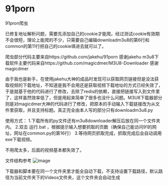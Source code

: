 # 91porn
91pron爬虫


已修复地址解析问题，需要先添加自己的cookie才能爬。经过测试cookie有效期不会很短，理论上能爬的不少，只需要自己编辑downloadm3u8的第6行和common的第11行把自己的cookie填进去就可以了。




爬虫部分代码主要来自https://github.com/jakehu/91porn 感谢jakehu
m3u8下载软件主要代码来自https://github.com/magicdmer/M3U8-Downloader 感谢magicdmer

由于我也是新手，在使用jakehu大神的成品时发现可以获取网页链接但是没法获取视频的下载地址，不知道是我不会用还是获取视频下载地址的方式已经失效了，于是就基于他的代码进行了修改，去除了redis的依赖，直接把链接写入到文件里了，这样虽然效率低了，但是用起来简单了很多也没什么问题。M3U8下载器部分则是对magicdmer大神的代码进行了修改，把原本的手动输入下载链接改为从文件里获取，并且支持标题。真正完全由本人写的部分只有downloadm3u8.py

使用方式：
1.下载所有的py文件还有m3u8downloader解压后放在同一个文件夹内。
2.双击  运行.bat ，根据提示输入想要抓取的页数（确保自己能访问91的网址，网址在common.py的第16行）
3.等待网页抓取完成，抓取完成后会自动调用exe下载视频。


不用爬太多，后面的视频基本都失效了。


文件结构参考
![image](https://user-images.githubusercontent.com/18001712/128702481-1143a662-dd76-483b-9cd5-c6c423188254.png)

下载器和脚本要在同一个文件夹里才能全自动下载，不支持设置下载路径，默认路径为当前文件夹下的Videos文件夹，这个文件夹会自动生成
